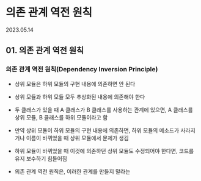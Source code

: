 # 의존 관계 역전 원칙

2023.05.14

## 01. 의존 관계 역전 원칙
### 의존 관계 역전 원칙(Dependency Inversion Principle)
- 상위 모듈은 하위 모듈의 구현 내용에 의존하면 안 된다
- 상위 모듈과 하위 모듈 모두 추상화된 내용에 의존해야 한다

- 두 클래스가 있을 때 A 클래스가 B 클래스를 사용하는 관계에 있으면, A 클래스를 상위 모듈, B 클래스를 하위 모듈이라고 함
- 만약 상위 모듈이 하위 모듈의 구현 내용에 의존하면, 하위 모듈의 메소드가 사라지거나 이름이 바뀌었을 때 상위 모듈에서 문제가 생김
- 하위 모듈이 바뀌었을 때 이것에 의존하던 상위 모듈도 수정되어야 한다면, 코드를 유지 보수하기 힘들어짐
- 의존 관계 역전 원칙은, 이러한 관계를 만들지 말라는 
